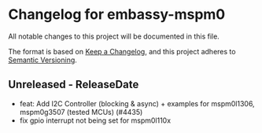 # Changelog for embassy-mspm0

All notable changes to this project will be documented in this file.

The format is based on [Keep a Changelog](https://keepachangelog.com/en/1.0.0/),
and this project adheres to [Semantic Versioning](https://semver.org/spec/v2.0.0.html).

<!-- next-header -->
## Unreleased - ReleaseDate

- feat: Add I2C Controller (blocking & async) + examples for mspm0l1306, mspm0g3507 (tested MCUs) (#4435)
- fix gpio interrupt not being set for mspm0l110x
